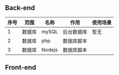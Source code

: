## Back-end 

|序号| 范围 |名称     |作用     |使用场景|
|---|---  |---      |---     |---|
| 1 |数据库|mySQL    |后台数据库|暂无|
| 2 |数据库|php      |数据库脚本||
| 3 |数据库|Nodejs   |数据库脚本||


## Front-end